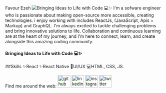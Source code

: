 Favour Ezeh
![Bringing Ideas to Life with Code 💻✨](https://pbs.twimg.com/media/F98DnJBbkAAKWdI?format=jpg&name=900x900)
I'm a sofware engineer who is passionate about making open-source more accessible, creating technologies. i enjoy working with includes ReactJs, (JavaScript, Apis + Markup) and GraphQL. I'm always excited to tackle challenging problems and bring innovative solutions to life. Collaboration and continuous learning are at the heart of my journey, and I'm here to connect, learn, and create alongside this amazing coding community.

#### Bringing Ideas to Life with Code 💻✨

##Skills 
✨React
✨React Native
📲UI/UX
💻HTML, CSS, JS.

Find me around the web:
[<img src='https://cdn.jsdelivr.net/npm/simple-icons@3.0.1/icons/github.svg' alt='github' height='40'>](https://github.com/https://github.com/Favour-565)  [<img src='https://cdn.jsdelivr.net/npm/simple-icons@3.0.1/icons/linkedin.svg' alt='linkedin' height='40'>](https://www.linkedin.com/in/https://www.linkedin.com/in/ezeh-favour-chimuanya/)  [<img src='https://cdn.jsdelivr.net/npm/simple-icons@3.0.1/icons/instagram.svg' alt='instagram' height='40'>](https://www.instagram.com/https://www.instagram.com/marvin.eze.3//)  [<img src='https://cdn.jsdelivr.net/npm/simple-icons@3.0.1/icons/twitter.svg' alt='twitter' height='40'>](https://twitter.com/https://twitter.com/favour26519)  


